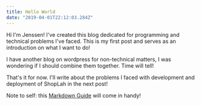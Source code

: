 ```yaml
---
title: Hello World
date: "2019-04-01T22:12:03.284Z"
---
```


Hi I'm Jenssen! I've created this blog dedicated for programming and technical problems I've faced.
This is my first post and serves as an introduction on what I want to do!

I have another blog on wordpress for non-technical matters, I was wondering if I should combine them together. Time will tell!

That's it for now. I'll write about the problems I faced with development and deployment of ShopLah in the next post!

Note to self: this [Markdown Guide](https://www.markdownguide.org/basic-syntax) will come in handy!

<!--
https://www.markdownguide.org/basic-syntax

# h1
## h2

== h1 (any number of ==/-- characters)
-- h2

**Bold**
__Bold__

*Italic*
_Italic_

***Bold and Italic***
___Bold and Italic___
__*Bold and Italic*__
**_Bold and Italic_**

Blockquotes:
> A salted duck egg is a Chinese preserved food product made by soaking duck
> eggs in brine, or packing each egg in damp, salted charcoal. In Asian

Links:
[salted duck eggs](http://en.wikipedia.org/wiki/Salted_duck_egg)

Images: 
![Chinese Salty Egg](./salty_egg.jpg)

Lists: 
1. Fat
2. Sugar

-Sulfur
-Ammonia
  -Bomb
-->
